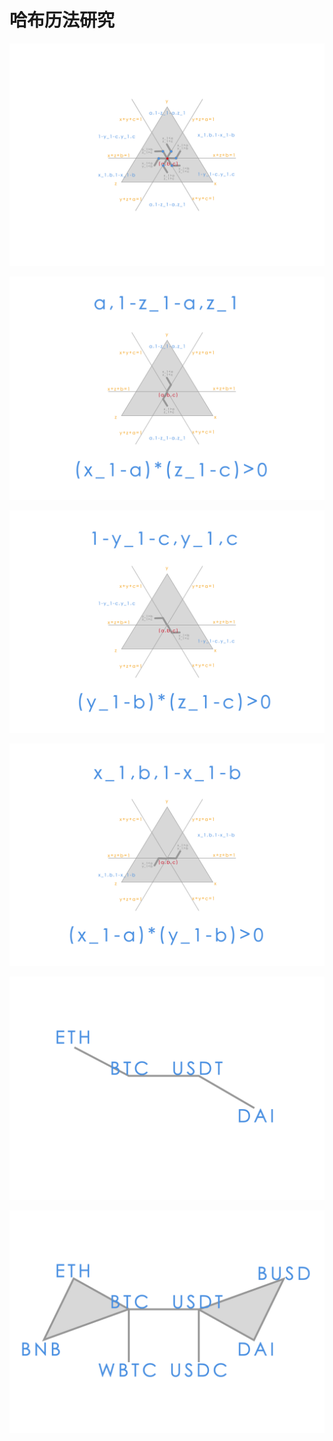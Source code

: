 # 哈布历法研究

![](../../../../.gitbook/assets/hb1.png)

![](../../../../.gitbook/assets/hb2.png)

![](../../../../.gitbook/assets/hb3.png)

![](../../../../.gitbook/assets/hb4.png)

![](../../../../.gitbook/assets/st1.png)

![](../../../../.gitbook/assets/st2.png)

